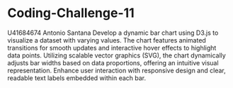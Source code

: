 # Coding-Challenge-11
U41684674 Antonio Santana
Develop a dynamic bar chart using D3.js to visualize a dataset with varying values. The chart features animated transitions for smooth updates and interactive hover effects to highlight data points. Utilizing scalable vector graphics (SVG), the chart dynamically adjusts bar widths based on data proportions, offering an intuitive visual representation. Enhance user interaction with responsive design and clear, readable text labels embedded within each bar.
